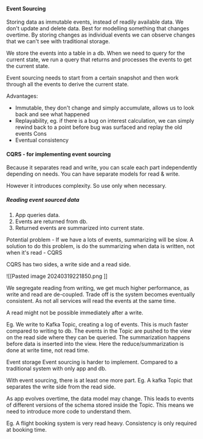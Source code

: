 #### Event Sourcing
Storing data as immutable events, instead of readily available data. We don't update and delete data. Best for modelling something that changes overtime. By storing changes as individual events we can observe changes that we can't see with traditional storage.

We store the events into a table in a db. When we need to query for the current state, we run a query that returns and processes the events to get the current state.

Event sourcing needs to start from a certain snapshot and then work through all the events to derive the current state.

Advantages:
* Immutable, they don't change and simply accumulate, allows us to look back and see what happened
* Replayability, eg. if there is a bug on interest calculation, we can simply rewind back to a point before bug was surfaced and replay the old events
Cons
* Eventual consistency



#### CQRS - for implementing event sourcing

Because it separates read and write, you can scale each part independently depending on needs. You can have separate models for read & write.

However it introduces complexity. So use only when necessary.



##### Reading event sourced data
1. App queries data.
2. Events are returned from db.
3. Returned events are summarized into current state.

Potential problem - If we have a lots of events, summarizing will be slow.
A solution to do this problem, is do the summarizing when data is written, not when it's read - CQRS

CQRS has two sides, a write side and a read side.


![[Pasted image 20240319221850.png ]]

We segregate reading from writing, we get much higher performance, as write and read are de-coupled. Trade off is the system becomes eventually consistent. As not all services will read the events at the same time.

A read might not be possible immediately after a write.

Eg. We write to Kafka Topic, creating a log of events. This is much faster compared to writing to db. The events in the Topic are pushed to the view on the read side where they can be queried. The summarization happens before data is inserted into the view.
Here the reduce/summarization is done at write time, not read time.



Event storage
Event sourcing is harder to implement.
Compared to a traditional system with only app and db.

With event sourcing, there is at least one more part.
Eg. A kafka Topic that separates the write side from the read side.

As app evolves overtime, the data model may change. This leads to events of different versions of the schema stored inside the Topic. This means we need to introduce more code to understand them.


Eg. A flight booking system is very read heavy. Consistency is only required at booking time.